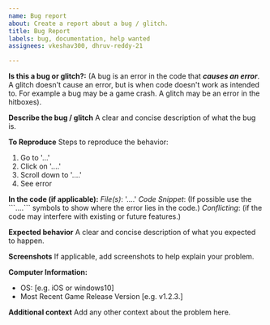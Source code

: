 ```yaml
---
name: Bug report
about: Create a report about a bug / glitch.
title: Bug Report
labels: bug, documentation, help wanted
assignees: vkeshav300, dhruv-reddy-21

---
```


**Is this a bug or glitch?:**
(A bug is an error in the code that _**causes an error**_. A glitch doesn't cause an error, but is when code doesn't work as intended to. For example a bug may be a game crash. A glitch may be an error in the hitboxes).

**Describe the bug / glitch**
A clear and concise description of what the bug is.

**To Reproduce**
Steps to reproduce the behavior:
1. Go to '...'
2. Click on '....'
3. Scroll down to '....'
4. See error

**In the code (if applicable):**
*File(s)*: '....'
*Code Snippet*: (If possible use the \`\`\`....\`\`\` symbols to show where the error lies in the code.)
*Conflicting*: (if the code may interfere with existing or future features.)

**Expected behavior**
A clear and concise description of what you expected to happen.

**Screenshots**
If applicable, add screenshots to help explain your problem.

**Computer Information:**
 - OS: [e.g. iOS or windows10]
 - Most Recent Game Release Version [e.g. v1.2.3.]

**Additional context**
Add any other context about the problem here.

